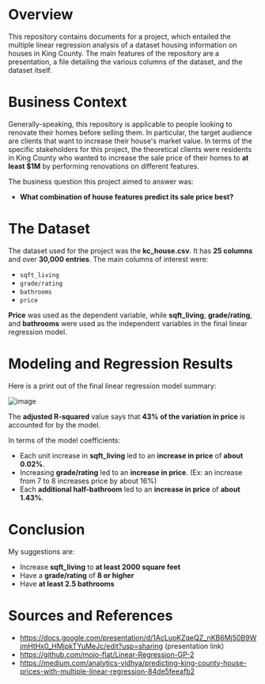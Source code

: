 # Overview

This repository contains documents for a project, which entailed the multiple linear regression analysis of a dataset housing information on houses in King County. The main features of the repository are a presentation, a file detailing the various columns of the dataset, and the dataset itself. 

# Business Context 

Generally-speaking, this repository is applicable to people looking to renovate their homes before selling them. In particular, the target audience are clients that want to increase their house's market value. In terms of the specific stakeholders for this project, the theoretical clients were residents in King County who wanted to increase the sale price of their homes to <b>at least $1M</b> by performing renovations on different features. 

The business question this project aimed to answer was: 
* <b>What combination of house features predict its sale price best?</b> 

# The Dataset

The dataset used for the project was the <b>kc_house.csv</b>. It has <b>25 columns</b> and over <b>30,000 entries</b>. The main columns of interest were: 
   
* `sqft_living`
* `grade/rating`
* `bathrooms`
* `price`

<b>Price</b> was used as the dependent variable, while <b>sqft_living</b>, <b>grade/rating</b>, and <b>bathrooms</b> were used as the independent variables in the final linear regression model. 

# Modeling and Regression Results

Here is a print out of the final linear regression model summary: 

![image](https://github.com/jbenedito99/dsc-phase-2-project-v2-5/assets/125815448/abe7edb3-7fec-4653-ba79-4129047a6d73)

The <b>adjusted R-squared</b> value says that <b>43% of the variation in price</b> is accounted for by the model. 

In terms of the model coefficients:
* Each unit increase in <b>sqft_living</b> led to an <b>increase in price</b> of <b>about 0.02%</b>. 
* Increasing <b>grade/rating</b> led to an <b>increase in price</b>. (Ex: an increase from 7 to 8 increases price by about 16%) 
* Each <b>additional half-bathroom</b> led to an <b>increase in price</b> of <b>about 1.43%</b>.

# Conclusion

My suggestions are:
* Increase <b>sqft_living</b> to <b>at least 2000 square feet</b>
* Have a <b>grade/rating</b> of <b>8 or higher</b>
* Have <b>at least 2.5 bathrooms</b>

# Sources and References 

* https://docs.google.com/presentation/d/1AcLuoKZqeQZ_nKB6Mj50B9WjmHtHx0_HMjpkTYuMeJc/edit?usp=sharing (presentation link) 
* https://github.com/mojo-flat/Linear-Regression-GP-2
* https://medium.com/analytics-vidhya/predicting-king-county-house-prices-with-multiple-linear-regression-84de5feeafb2 
